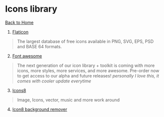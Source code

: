 # Icons library
[Back to Home](index.md)


1. <a href="https://www.flaticon.com
" target="_blank">Flaticon</a>

>The largest database of free icons available in PNG, SVG, EPS, PSD and BASE 64 formats.

2.  <a href="https://fontawesome.com" target="_blank">Font awesome</a>
>The next generation of our icon library + toolkit is coming with more icons, more styles, more services, and more awesome. Pre-order now to get access to our alpha and future releases!
_personally I love this, it comes with cooler update everytime_

3.  <a href="https://icons8.com
" target="_blank">Icons8</a>
> Image, Icons, vector, music and more work around



4. <a href="https://icons8.com/bgremover" target="_blank"> Icon8 background remover</a>
